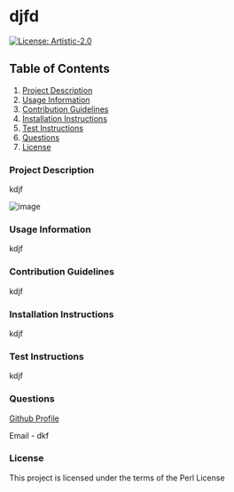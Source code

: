 # djfd
  
  [![License: Artistic-2.0](https://img.shields.io/badge/License-Perl-0298c3.svg)](https://opensource.org/licenses/Artistic-2.0)

        

  ## Table of Contents
  1. [Project Description](#Project-Description)
  1. [Usage Information](#Usage-Information)
  1. [Contribution Guidelines](#Contribution-Guidelines)
  1. [Installation Instructions](#Installation-Instructions)
  1. [Test Instructions](#Test-Instructions)
  1. [Questions](#Questions)
  1. [License](#License)

  ### Project Description
    
  kdjf
  
  ![image](https://www.placecage.com/600/300)
  
  ### Usage Information
    
  kdjf
    
  ### Contribution Guidelines
    
  kdjf
    
  ### Installation Instructions
    
  kdjf

  ### Test Instructions

  kdjf

  ### Questions

  [Github Profile](https://github.com/dfhj) <br>
  
  Email - dkf
    
  ### License
    
  This project is licensed under the terms of the Perl License